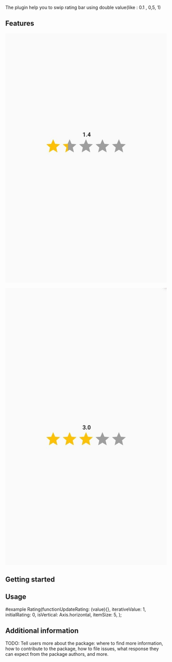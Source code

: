 <!--
This README describes the package. If you publish this package to pub.dev,
this README's contents appear on the landing page for your package.

For information about how to write a good package README, see the guide for
[writing package pages](https://dart.dev/guides/libraries/writing-package-pages).

For general information about developing packages, see the Dart guide for
[creating packages](https://dart.dev/guides/libraries/create-library-packages)
and the Flutter guide for
[developing packages and plugins](https://flutter.dev/developing-packages).
-->

The plugin help you to swip rating bar using double value(like : 0.1 , 0,5, 1)


## Features

![First Way](images/1.4_horizontal.jpeg) 


![Second Way](images/1._horizontal.jpeg) 
## Getting started

## Usage

#example
Rating(functionUpdateRating: (value){},
iterativeValue: 1,
initialRating: 0,
isVertical: Axis.horizontal,
itemSize: 5,
);


## Additional information

TODO: Tell users more about the package: where to find more information, how to
contribute to the package, how to file issues, what response they can expect
from the package authors, and more.

